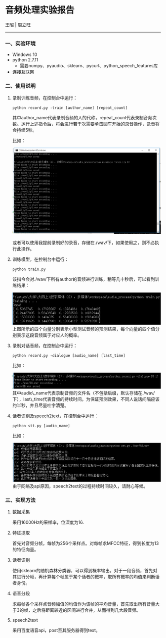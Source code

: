 # 音频处理实验报告

王昭 | 周立旺

***

### 一、实验环境
* Windows 10
* python 2.7.11
	* 需要numpy、pyaudio、sklearn、pycurl、python\_speech_features库
* 连接互联网

### 二、使用说明
1. 录制训练音频，在控制台中运行：

	```
	python record.py -train [author_name] [repeat_count]
	```

	其中author\_name代表录制音频的人的代称，repeat\_count代表录制音频次数。运行上述指令后，将会进行若干次需要单击回车开始的录音操作，录音将会持续5秒。

	比如：
	<div style="text-align: center;"><img src="img/record_train.png"></div>

	或者可以使用我提前录制好的录音，存储在./wav/下，如果使用之，则不必执行此操作。

2. 训练模型，在控制台中运行：

	```
	python train.py
	```

	该指令会对./wav/下所有author的音频进行训练，稍等几十秒后，可以看到训练结果：
	<div style="text-align: center;"><img src="img/train.png"></div>
	上图所示的四个向量分别表示小型测试音频的预测结果，每个向量的四个值分别表示这段音频属于对应人的概率。

3. 录制对话音频，在控制台中运行：

	```
	python record.py -dialogue [audio_name] [last_time]
	```
	
	比如：
	<div style="text-align: center;"><img src="img/record_dialogue.png"></div>
	其中audio\_name代表录制音频的文件名（不包括后缀，默认存储在./wav/下），last\_time代表音频的持续时间。为保证预测效果，不同人说话间隔应该约半秒，并且尽量吐字清楚。

4. 话者识别及speech2text，在控制台中运行：

	```
	python stt.py [audio_name]
	```

	比如：
	<div style="text-align: center;"><img src="img/predict.png"></div>
	由于网络及api原因，speech2text的过程持续时间较久，请耐心等候。

### 三、实现方法
1. 数据采集

	采用16000Hz的采样率，位深度为16.

2. 特征提取

	首先对音频分帧，每帧为256个采样点。对每帧求MFCC特征，得到长度为13的特征向量。

3. 话者识别

	使用sklearn的随机森林分类器，可以得到概率输出。对于一段音频，首先对其进行分帧，再计算每个帧属于某个话者的概率，取所有概率的均值来判断话者身份。

4. 语音分段

	求每帧各个采样点音频幅值的均值作为该帧的平均音量，首先取出所有音量大于3的帧，之后将距离较近的区间进行合并，从而得到几大段音频。

5. speech2text

	采用百度语音api，post至其服务器得到text。